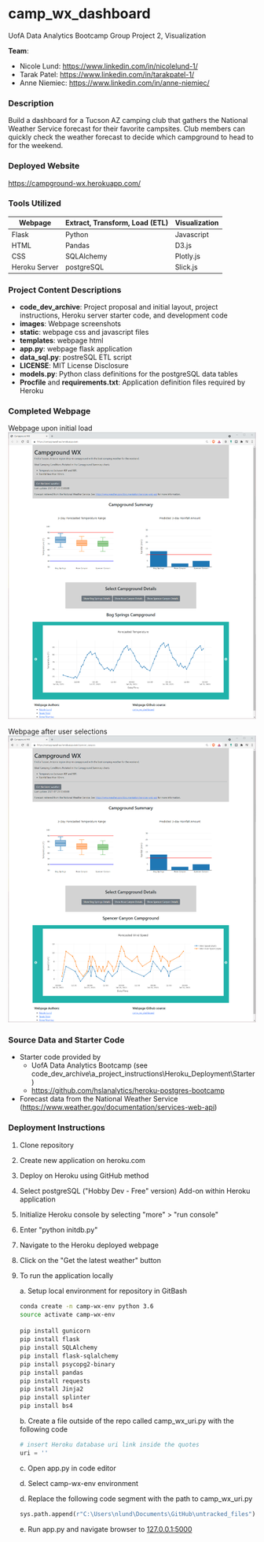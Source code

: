 # camp_wx_dashboard
UofA Data Analytics Bootcamp Group Project 2, Visualization

**Team**:  
* Nicole Lund: <a href="https://www.linkedin.com/in/nicolelund-1/" target="_blank">https://www.linkedin.com/in/nicolelund-1/</a>
* Tarak Patel: <a href="https://www.linkedin.com/in/tarakpatel-1/" target="_blank">https://www.linkedin.com/in/tarakpatel-1/</a>
* Anne Niemiec: <a href="https://www.linkedin.com/in/anne-niemiec/" target="_blank">https://www.linkedin.com/in/anne-niemiec/</a>

### Description
Build a dashboard for a Tucson AZ camping club that gathers the National Weather Service forecast for their favorite campsites. Club members can quickly check the weather forecast to decide which campground to head to for the weekend.

### Deployed Website
<a href="https://campground-wx.herokuapp.com/" target="_blank">https://campground-wx.herokuapp.com/</a>

### Tools Utilized
| Webpage | Extract, Transform, Load (ETL) | Visualization |
|----------|----------|----------|
| Flask | Python | Javascript | 
| HTML | Pandas | D3.js |
| CSS | SQLAlchemy | Plotly.js |
| Heroku Server | postgreSQL | Slick.js |

### Project Content Descriptions
* **code_dev_archive**: Project proposal and initial layout, project instructions, Heroku server starter code, and development code
* **images**: Webpage screenshots
* **static**: webpage css and javascript files
* **templates**: webpage html
* **app.py**: webpage flask application
* **data_sql.py**: postreSQL ETL script
* **LICENSE**: MIT License Disclosure
* **models.py**: Python class definitions for the postgreSQL data tables
* **Procfile** and **requirements.txt**: Application definition files required by Heroku

### Completed Webpage
Webpage upon initial load
![Landing Page](images/landing_page.png)

Webpage after user selections
![User selections](images/user_selections.png)

### Source Data and Starter Code
* Starter code provided by 
    * UofA Data Analytics Bootcamp (see code_dev_archive\a_project_instructions\Heroku_Deployment\Starter) 
    * <a href="https://github.com/hslanalytics/heroku-postgres-bootcamp" target="_blank">https://github.com/hslanalytics/heroku-postgres-bootcamp</a>
* Forecast data from the National Weather Service (<a href="https://www.weather.gov/documentation/services-web-api" target="_blank">https://www.weather.gov/documentation/services-web-api</a>)

### Deployment Instructions
1. Clone repository
2. Create new application on heroku.com
3. Deploy on Heroku using GitHub method
4. Select postgreSQL ("Hobby Dev - Free" version) Add-on within Heroku application
5. Initialize Heroku console by selecting "more" > "run console"
6. Enter "python initdb.py"
7. Navigate to the Heroku deployed webpage
8. Click on the "Get the latest weather" button

9. To run the application locally

    a. Setup local environment for repository in GitBash
    ```bash
    conda create -n camp-wx-env python 3.6
    source activate camp-wx-env
    
    pip install gunicorn
    pip install flask
    pip install SQLAlchemy
    pip install flask-sqlalchemy
    pip install psycopg2-binary
    pip install pandas
    pip install requests
    pip install Jinja2
    pip install splinter
    pip install bs4
    ```
    
    b. Create a file outside of the repo called camp_wx_uri.py with the following code
    ```python
    # insert Heroku database uri link inside the quotes
    uri = ''
    ```

    c. Open app.py in code editor
    
    d. Select camp-wx-env environment
    
    d. Replace the following code segment with the path to camp_wx_uri.py
    ```python
    sys.path.append(r"C:\Users\nlund\Documents\GitHub\untracked_files")
    ```

    e. Run app.py and navigate browser to <a href="127.0.0.1:5000" target="_blank">127.0.0.1:5000</a> 
    